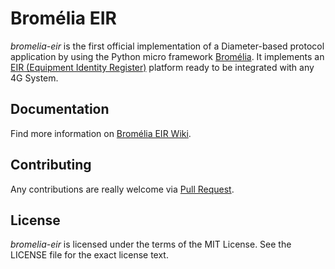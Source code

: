 # Bromélia EIR

*bromelia-eir* is the first official implementation of a Diameter-based protocol application by using the Python micro framework [Bromélia](https://github.com/heimiricmr/bromelia). It implements an [EIR (Equipment Identity Register)](https://www.etsi.org/deliver/etsi_ts/129200_129299/129272/15.04.00_60/ts_129272v150400p.pdf) platform ready to be integrated with any 4G System.

## Documentation

Find more information on [Bromélia EIR Wiki](https://github.com/heimiricmr/bromelia-eir/wiki).

## Contributing

Any contributions are really welcome via [Pull Request](https://github.com/heimiricmr/bromelia-eir/pulls).

## License

*bromelia-eir* is licensed under the terms of the MIT License. See the LICENSE file for the exact license text.
